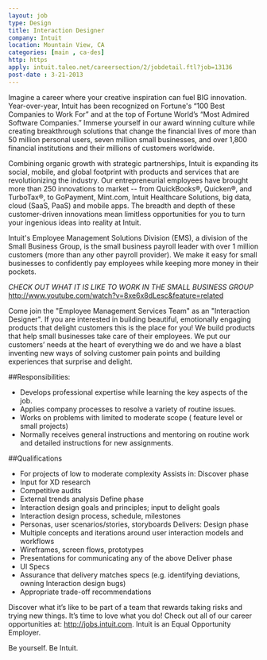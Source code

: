 ```yaml
---
layout: job
type: Design
title: Interaction Designer
company: Intuit
location: Mountain View, CA
categories: [main , ca-des]
http: https
apply: intuit.taleo.net/careersection/2/jobdetail.ftl?job=13136
post-date : 3-21-2013
---
```


Imagine a career where your creative inspiration can fuel BIG innovation.  Year-over-year, Intuit has been recognized on Fortune's “100 Best Companies to Work For” and at the top of Fortune World’s “Most Admired Software Companies.”  Immerse yourself in our award winning culture while creating breakthrough solutions that change the financial lives of more than 50 million personal users, seven million small businesses, and over 1,800 financial institutions and their millions of customers worldwide. 
 
Combining organic growth with strategic partnerships, Intuit is expanding its social, mobile, and global footprint with products and services that are revolutionizing the industry.  Our entrepreneurial employees have brought more than 250 innovations to market -- from QuickBooks®, Quicken®, and TurboTax®, to GoPayment, Mint.com, Intuit Healthcare Solutions, big data, cloud (SaaS, PaaS) and mobile apps.  The breadth and depth of these customer-driven innovations mean limitless opportunities for you to turn your ingenious ideas into reality at Intuit.
 
Intuit's Employee Management Solutions Division (EMS), a division of the Small Business Group, is the small business payroll leader with over 1 million customers (more than any other payroll provider).  We make it easy for small businesses to confidently pay employees while keeping more money in their pockets.
 
*CHECK OUT WHAT IT IS LIKE TO WORK IN THE SMALL BUSINESS GROUP*
<http://www.youtube.com/watch?v=8xe6x8dLesc&feature=related>
 
Come join the "Employee Management Services Team" as an "Interaction Designer". If you are interested in building beautiful, emotionally engaging products that delight customers this is the place for you! We build products that help small businesses take care of their employees. We put our customers’ needs at the heart of everything we do and we have a blast inventing new ways of solving customer pain points and building experiences that surprise and delight. 

##Responsibilities:
* Develops professional expertise while learning the key aspects of the job.
* Applies company processes to resolve a variety of routine issues.
* Works on problems with limited to moderate scope ( feature level or small projects)
* Normally receives general instructions and mentoring on routine work and detailed instructions for new assignments.
 
##Qualifications
* For projects of low to moderate complexity Assists in: Discover phase
* Input for XD research
* Competitive audits
* External trends analysis Define phase
* Interaction design goals and principles; input to delight goals
* Interaction design process, schedule, milestones
* Personas, user scenarios/stories, storyboards Delivers: Design phase
* Multiple concepts and iterations around user interaction models and workflows
* Wireframes, screen flows, prototypes
* Presentations for communicating any of the above Deliver phase
* UI Specs
* Assurance that delivery matches specs (e.g. identifying deviations, owning Interaction design bugs)
* Appropriate trade-off recommendations

Discover what it’s like to be part of a team that rewards taking risks and trying new things. It’s time to love what you do! Check out all of our career opportunities at: http://jobs.intuit.com.  Intuit is an Equal Opportunity Employer.

Be yourself. Be Intuit. 